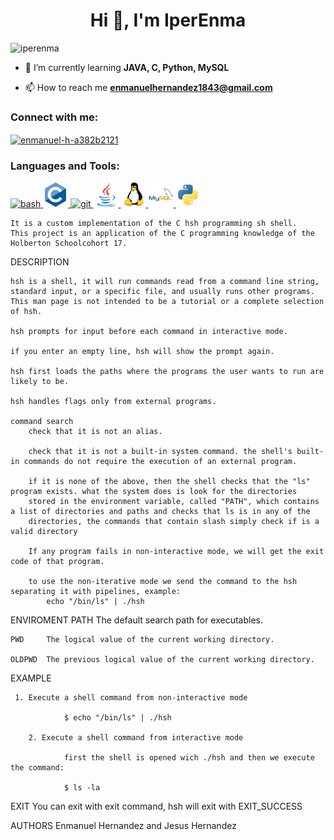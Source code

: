 <h1 align="center">Hi 👋, I'm IperEnma</h1>
<p align="left"> <img src="https://komarev.com/ghpvc/?username=iperenma&label=Profile%20views&color=0e75b6&style=flat" alt="iperenma" /> </p>

- 🌱 I’m currently learning **JAVA, C, Python, MySQL**

- 📫 How to reach me **enmanuelhernandez1843@gmail.com**

<h3 align="left">Connect with me:</h3>
<p align="left">
<a href="https://linkedin.com/in/enmanuel-h-a382b2121" target="blank"><img align="center" src="https://raw.githubusercontent.com/rahuldkjain/github-profile-readme-generator/master/src/images/icons/Social/linked-in-alt.svg" alt="enmanuel-h-a382b2121" height="30" width="40" /></a>
</p>

<h3 align="left">Languages and Tools:</h3>
<p align="left"> <a href="https://www.gnu.org/software/bash/" target="_blank" rel="noreferrer"> <img src="https://www.vectorlogo.zone/logos/gnu_bash/gnu_bash-icon.svg" alt="bash" width="40" height="40"/> </a> <a href="https://www.cprogramming.com/" target="_blank" rel="noreferrer"> <img src="https://raw.githubusercontent.com/devicons/devicon/master/icons/c/c-original.svg" alt="c" width="40" height="40"/> </a> <a href="https://git-scm.com/" target="_blank" rel="noreferrer"> <img src="https://www.vectorlogo.zone/logos/git-scm/git-scm-icon.svg" alt="git" width="40" height="40"/> </a> <a href="https://www.java.com" target="_blank" rel="noreferrer"> <img src="https://raw.githubusercontent.com/devicons/devicon/master/icons/java/java-original.svg" alt="java" width="40" height="40"/> </a> <a href="https://www.linux.org/" target="_blank" rel="noreferrer"> <img src="https://raw.githubusercontent.com/devicons/devicon/master/icons/linux/linux-original.svg" alt="linux" width="40" height="40"/> </a> <a href="https://www.mysql.com/" target="_blank" rel="noreferrer"> <img src="https://raw.githubusercontent.com/devicons/devicon/master/icons/mysql/mysql-original-wordmark.svg" alt="mysql" width="40" height="40"/> </a> <a href="https://www.python.org" target="_blank" rel="noreferrer"> <img src="https://raw.githubusercontent.com/devicons/devicon/master/icons/python/python-original.svg" alt="python" width="40" height="40"/> </a> </p>

	It is a custom implementation of the C hsh programming sh shell.
	This project is an application of the C programming knowledge of the Holberton Schoolcohort 17.

DESCRIPTION


	hsh is a shell, it will run commands read from a command line string, standard input, or a specific file, and usually runs other programs. 
	This man page is not intended to be a tutorial or a complete selection of hsh.

	hsh prompts for input before each command in interactive mode.
	
	if you enter an empty line, hsh will show the prompt again.
	
	hsh first loads the paths where the programs the user wants to run are likely to be.
	
	hsh handles flags only from external programs.
	
	command search
		check that it is not an alias.

		check that it is not a built-in system command. the shell's built-in commands do not require the execution of an external program.
		
		if it is none of the above, then the shell checks that the "ls" program exists. what the system does is look for the directories 
		stored in the environment variable, called "PATH", which contains a list of directories and paths and checks that ls is in any of the
		directories, the commands that contain slash simply check if is a valid directory
		
		If any program fails in non-interactive mode, we will get the exit code of that program.
		
		to use the non-iterative mode we send the command to the hsh separating it with pipelines, example:
			echo "/bin/ls" | ./hsh
	
	
ENVIROMENT
	PATH 	The default search path for executables.
	
	PWD  	The logical value of the current working directory.
	
	OLDPWD 	The previous logical value of the current working directory.

EXAMPLE

	 1. Execute a shell command from non-interactive mode

                $ echo "/bin/ls" | ./hsh

        2. Execute a shell command from interactive mode

                first the shell is opened wich ./hsh and then we execute the command:

                $ ls -la

EXIT
	You can exit with exit command, hsh will exit with EXIT_SUCCESS

AUTHORS
	Enmanuel Hernandez and Jesus Hernandez
